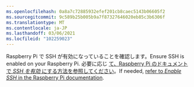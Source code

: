 ```yaml
---
ms.openlocfilehash: 0a8a7c72885932efef201cb8caec5143b06605f2
ms.sourcegitcommit: 9c589b25b005b9a7f87327646020eb85c3b6306f
ms.translationtype: MT
ms.contentlocale: ja-JP
ms.lasthandoff: 03/06/2021
ms.locfileid: "102259023"
---
```

<span data-ttu-id="72c3b-101">Raspberry Pi で SSH が有効になっていることを確認します。</span><span class="sxs-lookup"><span data-stu-id="72c3b-101">Ensure SSH is enabled on your Raspberry Pi.</span></span> <span data-ttu-id="72c3b-102">必要に応じ [て、Raspberry Pi のドキュメントで *SSH を有効* にする方法を参照してください](https://www.raspberrypi.org/documentation/remote-access/ssh/)。</span><span class="sxs-lookup"><span data-stu-id="72c3b-102">If needed, [refer to *Enable SSH* in the Raspberry Pi documentation](https://www.raspberrypi.org/documentation/remote-access/ssh/).</span></span>
